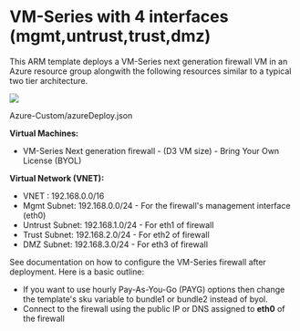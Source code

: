 # VM-Series with 4 interfaces (mgmt,untrust,trust,dmz)

This ARM template deploys a VM-Series next generation firewall VM in an Azure resource group alongwith the following resources similar to a typical two tier architecture.

[<img src="http://azuredeploy.net/deploybutton.png"/>](https://portal.azure.com/#create/Microsoft.Template/uri/https%3A%2F%2Fraw.githubusercontent.com%2Fdmaynard1%2FAzure-Custom%2Fmaster%2Fvmseries-ARM4interface%2Ftemplate.json)

Azure-Custom/azureDeploy.json

**Virtual Machines:**

- VM-Series Next generation firewall - (D3 VM size) - Bring Your Own License (BYOL)

**Virtual Network (VNET):**

- VNET : 192.168.0.0/16
- Mgmt Subnet: 192.168.0.0/24 - For the firewall's management interface (eth0)
- Untrust Subnet: 192.168.1.0/24 - For eth1 of firewall
- Trust Subnet: 192.168.2.0/24 - For eth2 of firewall
- DMZ Subnet: 192.168.3.0/24 - For eth3 of firewall

See documentation on how to configure the VM-Series firewall after deployment. Here is a basic outline:
- If you want to use hourly Pay-As-You-Go (PAYG) options then change the template's sku variable to bundle1 or bundle2 instead of byol.
- Connect to the firewall using the public IP or DNS assigned to **eth0** of the firewall
